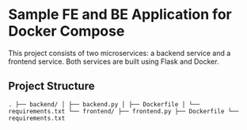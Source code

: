 # Sample FE and BE Application for Docker Compose

This project consists of two microservices: a backend service and a frontend service. Both services are built using Flask and Docker.

## Project Structure

```
. ├── backend/ │ ├── backend.py │ ├── Dockerfile │ └── requirements.txt └── frontend/ ├── frontend.py ├── Dockerfile └── requirements.txt
```
